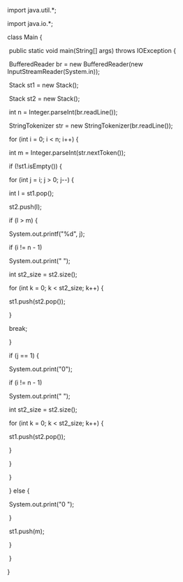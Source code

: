 import java.util.*;

import java.io.*;

class Main {

​    public static void main(String[] args) throws IOException {

​        BufferedReader br = new BufferedReader(new InputStreamReader(System.in));

​        Stack<Integer> st1 = new Stack<Integer>();

​        Stack<Integer> st2 = new Stack<Integer>();

​        int n = Integer.parseInt(br.readLine());

​        StringTokenizer str = new StringTokenizer(br.readLine());

​        for (int i = 0; i < n; i++) {

​            int m = Integer.parseInt(str.nextToken());

​            if (!st1.isEmpty()) {

​                for (int j = i; j > 0; j--) {

​                    int l = st1.pop();

​                    st2.push(l);

​                    if (l > m) {

​                        System.out.printf("%d", j);

​                        if (i != n - 1)

​                            System.out.print(" ");

​                        int st2_size = st2.size();

​                        for (int k = 0; k < st2_size; k++) {

​                            st1.push(st2.pop());

​                        }

​                        break;

​                    }

​                    if (j == 1) {

​                        System.out.print("0");

​                        if (i != n - 1)

​                            System.out.print(" ");

​                        int st2_size = st2.size();

​                        for (int k = 0; k < st2_size; k++) {

​                            st1.push(st2.pop());

​                        }

​                    }

​                }

​            } else {

​                System.out.print("0 ");

​            }

​            st1.push(m);

​        }

​    }

}